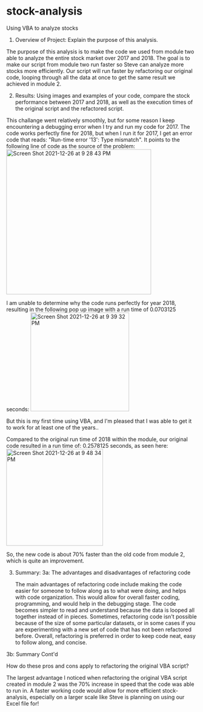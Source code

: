 # stock-analysis

Using VBA to analyze stocks

1. Overview of Project: Explain the purpose of this analysis.

The purpose of this analysis is to make the code we used from module two able to analyze the entire stock market over 2017 and 2018. The goal is to make our script from module two run faster so Steve can analyze more stocks more efficiently. Our script will run faster by refactoring our original code, looping through all the data at once to get the same result we achieved in module 2. 

2. Results: Using images and examples of your code, compare the stock performance between 2017 and 2018, as well as the execution times of the original script and the refactored script.

This challange went relatively smoothly, but for some reason I keep encountering a debugging error when I try and run my code for 2017. The code works perfectly fine for 2018, but when I run it for 2017, I get an error code that reads: "Run-time error '13': Type mismatch". It points to the following line of code as the source of the problem: 
   <img width="382" alt="Screen Shot 2021-12-26 at 9 28 43 PM" src="https://user-images.githubusercontent.com/96043107/147435193-939b2e37-98d6-40b0-9e92-29f84fc63bde.png">
   
I am unable to determine why the code runs perfectly for year 2018, resulting in the following pop up image with a run time of 0.0703125 seconds: 
<img width="260" alt="Screen Shot 2021-12-26 at 9 39 32 PM" src="https://user-images.githubusercontent.com/96043107/147435250-278e0ac6-0fba-4200-95a4-0b7d7b4d2dec.png">




But this is my first time using VBA, and I'm pleased that I was able to get it to work for at least one of the years.. 

Compared to the original run time of 2018 within the module, our original code resulted in a run time of: 0.2578125 seconds, as seen here: <img width="255" alt="Screen Shot 2021-12-26 at 9 48 34 PM" src="https://user-images.githubusercontent.com/96043107/147435531-432d71ea-3f68-4e71-9ac4-d9506899233b.png">




So, the new code is about 70% faster than the old code from module 2, which is quite an improvement. 



3. Summary:
3a: The advantages and disadvantages of refactoring code

   The main advantages of refactoring code include making the code easier for someone to follow along as to what were doing, and helps with code organization. This     would allow for overall faster coding, programming, and would help in the debugging stage. The code becomes simpler to read and understand because the data is       looped all together instead of in pieces. Sometimes, refactoring code isn't possible because of the size of some particular datasets, or in some cases if you       are experimenting with a new set of code that has not been refactored before. Overall, refactoring is preferred in order to keep code neat, easy to follow            along, and concise. 
  
3b: Summary Cont'd

How do these pros and cons apply to refactoring the original VBA script?

   The largest advantage I noticed when refactoring the original VBA script created in module 2 was the 70% increase in speed that the code was able to run in. A       faster working code would allow for more efficient stock-analysis, especially on a larger scale like Steve is planning on using our Excel file for!
